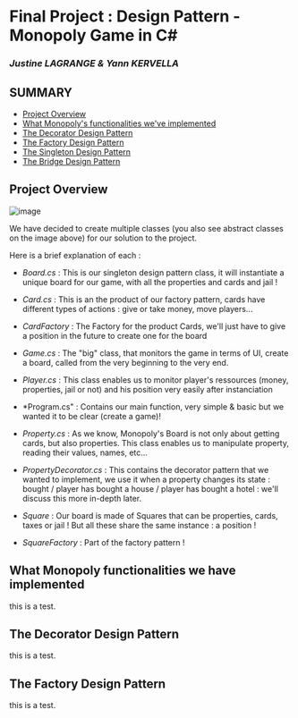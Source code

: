 # Final Project : Design Pattern - Monopoly Game in C#
### _Justine LAGRANGE & Yann KERVELLA_

## **SUMMARY**

- [Project Overview](#project-overview)
- [What Monopoly's functionalities we've implemented](#what-monopoly-functionalities-we-have-implemented)
- [The Decorator Design Pattern](#the-decorator-design-pattern)
- [The Factory Design Pattern](#the-factory-design-pattern)
- [The Singleton Design Pattern](#the-singleton-design-pattern)
- [The Bridge Design Pattern](the-bridge-design-pattern)


## Project Overview

![image](https://user-images.githubusercontent.com/57563656/70870121-d4407580-1f8f-11ea-9f98-d92a7f6c6706.png)

We have decided to create multiple classes (you also see abstract classes on the image above) for our solution to the project.

Here is a brief explanation of each : 

- *Board.cs* : This is our singleton design pattern class, it will instantiate a unique board for our game, with all the properties and cards and jail !

- *Card.cs* : This is an the product of our factory pattern, cards have different types of actions : give or take money, move players...

- *CardFactory* : The Factory for the product Cards, we'll just have to give a position in the future to create one for the board

- *Game.cs* : The "big" class, that monitors the game in terms of UI, create a board, called from the very beginning to the very end.

- *Player.cs* : This class enables us to monitor player's ressources (money, properties, jail or not) and his position very easily after instanciation

- *Program.cs" : Contains our main function, very simple & basic but we wanted it to be clear (create a game)!

- *Property.cs* : As we know, Monopoly's Board is not only about getting cards, but also properties. This class enables us to manipulate property, reading their values, names, etc...

- *PropertyDecorator.cs* : This contains the decorator pattern that we wanted to implement, we use it when a property changes its state : bought / player has bought a house / player has bought a hotel : we'll discuss this more in-depth later.

- *Square* : Our board is made of Squares that can be properties, cards, taxes or jail ! But all these share the same instance : a position !

- *SquareFactory* : Part of the factory pattern !







## What Monopoly functionalities we have implemented



this is a test.






## The Decorator Design Pattern






this is a test.



## The Factory Design Pattern


this is a test.

